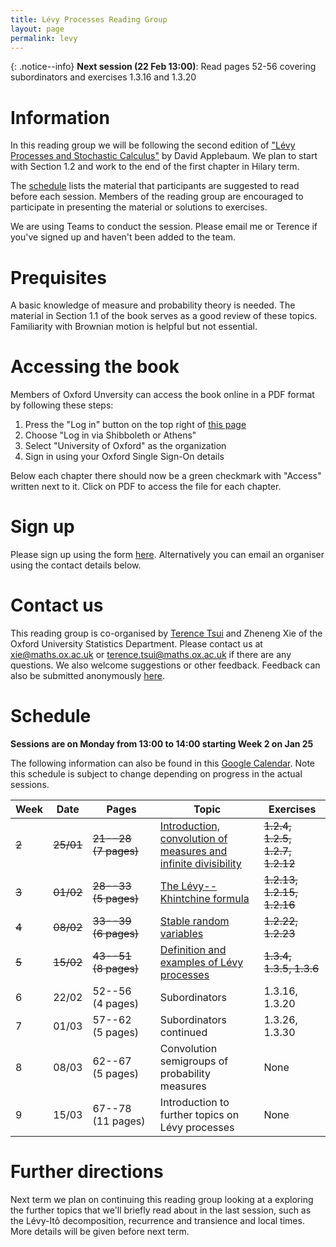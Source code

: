 ```yaml
---
title: Lévy Processes Reading Group
layout: page
permalink: levy
---
```


{: .notice--info}
**Next session (22 Feb 13:00)**: Read pages 52-56 covering subordinators and exercises 1.3.16 and 1.3.20

# Information

In this reading group we will be following the second edition of ["Lévy Processes and Stochastic Calculus"](https://www.cambridge.org/core/books/levy-processes-and-stochastic-calculus/4AC698D37D3D8E57D099B73ADF4ACB11) by David Applebaum. We plan to start with Section 1.2 and work to the end of the first chapter in Hilary term.

The [schedule](#schedule) lists the material that participants are suggested to read before each session. Members of the reading group are encouraged to participate in presenting the material or solutions to exercises.

We are using Teams to conduct the session. Please email me or Terence if you've signed up and haven't been added to the team.

# Prequisites

A basic knowledge of measure and probability theory is needed. The material in Section 1.1 of the book serves as a good review of these topics. Familiarity with Brownian motion is helpful but not essential.

# Accessing the book

Members of Oxford Unversity can access the book online in a PDF format by following these steps:

1. Press the "Log in" button on the top right of [this page](https://www.cambridge.org/core/books/levy-processes-and-stochastic-calculus/4AC698D37D3D8E57D099B73ADF4ACB11)
2. Choose "Log in via Shibboleth or Athens"
3. Select "University of Oxford" as the organization
4. Sign in using your Oxford Single Sign-On details

Below each chapter there should now be a green checkmark with "Access" written next to it. Click on PDF to access the file for each chapter.

# Sign up

Please sign up using the form [here](https://forms.gle/NuX9gMVFpdGs37Qd8). Alternatively you can email an organiser using the contact details below.

# Contact us

This reading group is co-organised by [Terence Tsui](https://holungrandomcorner.wordpress.com/about-me/) and Zheneng Xie of the Oxford University Statistics Department. Please contact us at [xie@maths.ox.ac.uk](mailto:xie@maths.ox.ac.uk) or [terence.tsui@maths.ox.ac.uk](mailto:terence.tsui@maths.ox.ac.uk) if there are any questions. We also welcome suggestions or other feedback. Feedback can also be submitted anonymously [here](https://forms.gle/V9DUeZjkjURrSXBd7).

# Schedule

**Sessions are on Monday from 13:00 to 14:00 starting Week 2 on Jan 25**

The following information can also be found in this [Google Calendar](https://calendar.google.com/calendar/u/0?cid=MWg4MzAzc21hYWhjdnFqYmpocnUxYjBxc3NAZ3JvdXAuY2FsZW5kYXIuZ29vZ2xlLmNvbQ). Note this schedule is subject to change depending on progress in the actual sessions.

Week | Date | Pages | Topic | Exercises
--- | --- | --- | --- | ---
~~2~~ | ~~25/01~~ | ~~21--28 (7 pages)~~ | [Introduction, convolution of measures and infinite divisibility](https://drive.google.com/file/d/1ZzWO5YL2lSZNiOKlc_fJ2LvZB7t3hTfk/view?usp=sharing) | ~~1.2.4, 1.2.5, 1.2.7, 1.2.12~~
~~3~~ | ~~01/02~~ | ~~28--33 (5 pages)~~ | [The Lévy--Khintchine formula](https://drive.google.com/file/d/1tsREEVg_SIbQsVwbntQ2UzF56CgDKh6N/view?usp=sharing) | ~~1.2.13, 1.2.15, 1.2.16~~
~~4~~ | ~~08/02~~ | ~~33--39 (6 pages)~~ | [Stable random variables](https://drive.google.com/file/d/13X_CcmVpP4bw1WgJvlf5jJhFg4-fxcpU/view?usp=sharing) | ~~1.2.22, 1.2.23~~
~~5~~ | ~~15/02~~ | ~~43--51 (8 pages)~~ | [Definition and examples of Lévy processes](https://drive.google.com/file/d/1DvETrE1cIxCHw-Z0BRaqMcpobB2PY1UU/view?usp=sharing) | ~~1.3.4, 1.3.5, 1.3.6~~
6 | 22/02 | 52--56 (4 pages) | Subordinators | 1.3.16, 1.3.20
7 | 01/03 | 57--62 (5 pages) | Subordinators continued | 1.3.26, 1.3.30
8 | 08/03 | 62--67 (5 pages) | Convolution semigroups of probability measures | None
9 | 15/03 | 67--78 (11 pages) | Introduction to further topics on Lévy processes | None

# Further directions

Next term we plan on continuing this reading group looking at a exploring the further topics that we'll briefly read about in the last session, such as the Lévy-Itô decomposition, recurrence and transience and local times. More details will be given before next term.

